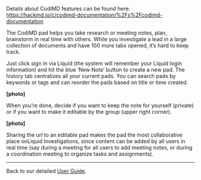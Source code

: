 Details about CodiMD features can  be found here:
https://hackmd.io/c/codimd-documentation/%2Fs%2Fcodimd-documentation


The CodiMD pad helps you take research or meeting notes, plan, brainstorm in real time with others. While you investigate a lead in a large collection of documents and have 100 more tabs opened, it’s hard to keep track.

Just click sign in via Liquid (the system will remember your Liquid login information) and hit the blue ‘New Note’ button to create a new pad.
The history tab centralizes all your current pads. You can search pads by keywords or tags and can reorder the pads based on title or time created.

**[photo]**


When you’re done, decide if you want to keep the note for yourself (private) or if you want to make it editable by the group (upper right corner).

**[photo]**

Sharing the url to an editable pad makes the pad the most collaborative place onLiquid Investigations, since content can be added by all users in real time (say during a meeting for all users to add meeting notes, or during a coordination meeting to organize tasks and assignments).


***


Back to our detailed [User Guide](https://github.com/liquidinvestigations/docs/wiki/User-Guide).